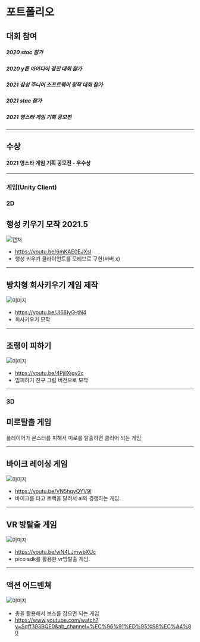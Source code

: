 # 포트폴리오

## 대회 참여  

##### 2020 stac 참가   
##### 2020 y톤 아이디어 경진 대회 참가   
##### 2021 삼성 주니어 소프트웨어 창작 대회 참가   
##### 2021 stac 참가   
##### 2021 영스타 게임 기획 공모전   

---   
   
## 수상  

#### 2021 영스타 게임 기획 공모전 - 우수상   
   
---   
   
### 게임(Unity Client)

### 2D

## 행성 키우기 모작 2021.5   
![캡처](https://cdn.discordapp.com/attachments/892285347352936470/930485728905932820/unknown.png)
+ https://youtu.be/6mKAE0EJXsI
+ 행성 키우기 클라이언트를 모티브로 구현(서버 x)   

---

## 방치형 회사키우기 게임 제작 
![이미지](https://cdn.discordapp.com/attachments/892285347352936470/930487972170702968/unknown.png)
+ https://youtu.be/JI68IyG-tN4   
+ 회사키우기 모작  
   
---  

## 조랭이 피하기   
![이미지](https://cdn.discordapp.com/attachments/892285347352936470/930489210517995590/unknown.png)
+ https://youtu.be/4PjilXjgy2c   
+ 밈피하기 친구 그림 버전으로 모작   
  
---   
   
### 3D

## 미로탈출 게임 
플레이어가 몬스터를 피해서 미로를 탈출하면 클리어 되는 게임
   
---  
   
## 바이크 레이싱 게임
![이미지](https://cdn.discordapp.com/attachments/892285347352936470/930491981010960504/unknown.png)
+ https://youtu.be/VN5hqyQYV9I
+ 바이크를 타고 트랙을 달려서 ai와 경쟁하는 게임.
 
---
    
## VR 방탈출 게임
![이미지](https://cdn.discordapp.com/attachments/892285347352936470/930491453732438066/unknown.png)
+ https://youtu.be/wN4LJmwbXUc
+ pico sdk를 활용한 vr방탈출 게임.
   
---  

## 액션 어드벤쳐
![이미지](https://cdn.discordapp.com/attachments/892285347352936470/930490923077492736/unknown.png)
+ 총을 활용해서 보스를 잡으면 되는 게임
+ https://www.youtube.com/watch?v=Sqff393BQE0&ab_channel=%EC%96%91%ED%95%98%EC%A4%80


